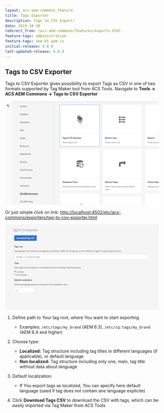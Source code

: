 ```yaml
---
layout: acs-aem-commons_feature
title: Tags Exporter
description: Tags to CSV Export!
date: 2019-10-30
redirect_from: /acs-aem-commons/features/exports.html
feature-tags: administration
feature-tags: aem-65 aem-cs
initial-release: 4.8.0
last-updated-release: 6.0.0
---
```


## Tags to CSV Exporter

Tags to CSV Exporter gives possibility to export Tags as CSV in one of two formats supported by Tag Maker tool from ACS Tools.
Navigate to **Tools -> ACS AEM Commons -> Tags to CSV Exporter**

![ACS AEM Commons menu](images/commons-board.png)

Or just simple click on link: [http://localhost:4502/etc/acs-commons/exporters/tag-to-csv-exporter.html](http://localhost:4502/etc/acs-commons/exporters/tag-to-csv-exporter.html)

![Tags to CSV Export](images/tags-to-csv.png)

1. Define path to Your tag root, where You want to start exporting
    * Examples: `/etc/tags/my_brand` (AEM 6.3), `/etc/cq:tags/my_brand` (AEM 6.4 and higher)
2. Choose type:
    * **Localized:** Tag structure including tag titles in different languages (if applicable), or default language
    * **Non localized:** Tag structure including only one, main, tag title without data about language
3. Default localization:
    * If You export tags as localized, You can specify here default language (used if tag does not contain ane language explicite)

4. Click **Download Tags CSV** to download the CSV with tags, which can be easily imported via Tag Maker from ACS Tools


